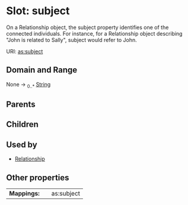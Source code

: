 
# Slot: subject


On a Relationship object, the subject property identifies one of the connected individuals. For instance, for a Relationship object describing "John is related to Sally", subject would refer to John.

URI: [as:subject](http://www.w3.org/ns/activitystreams#subject)


## Domain and Range

None &#8594;  <sub>0..\*</sub> [String](types/String.md)

## Parents


## Children


## Used by

 * [Relationship](Relationship.md)

## Other properties

|  |  |  |
| --- | --- | --- |
| **Mappings:** | | as:subject |


